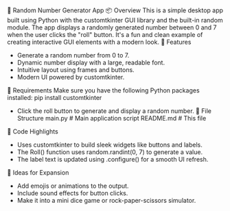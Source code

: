 🎲 Random Number Generator App
📦 Overview
This is a simple desktop app built using Python with the customtkinter GUI library and the built-in random module. The app displays a randomly generated number between 0 and 7 when the user clicks the "roll" button. It's a fun and clean example of creating interactive GUI elements with a modern look.
🚀 Features
- Generate a random number from 0 to 7.
- Dynamic number display with a large, readable font.
- Intuitive layout using frames and buttons.
- Modern UI powered by customtkinter.

🧰 Requirements
Make sure you have the following Python packages installed:
pip install customtkinter


- Click the roll button to generate and display a random number.
📁 File Structure
main.py   # Main application script
README.md       # This file

🧠 Code Highlights
- Uses customtkinter to build sleek widgets like buttons and labels.
- The Roll() function uses random.randint(0, 7) to generate a value.
- The label text is updated using .configure() for a smooth UI refresh.

🙋 Ideas for Expansion
- Add emojis or animations to the output.
- Include sound effects for button clicks.
- Make it into a mini dice game or rock-paper-scissors simulator.


